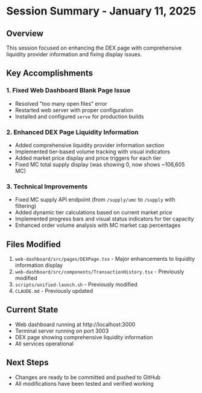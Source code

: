 # Session Summary - January 11, 2025

## Overview
This session focused on enhancing the DEX page with comprehensive liquidity provider information and fixing display issues.

## Key Accomplishments

### 1. Fixed Web Dashboard Blank Page Issue
- Resolved "too many open files" error
- Restarted web server with proper configuration
- Installed and configured `serve` for production builds

### 2. Enhanced DEX Page Liquidity Information
- Added comprehensive liquidity provider information section
- Implemented tier-based volume tracking with visual indicators
- Added market price display and price triggers for each tier
- Fixed MC total supply display (was showing 0, now shows ~106,605 MC)

### 3. Technical Improvements
- Fixed MC supply API endpoint (from `/supply/umc` to `/supply` with filtering)
- Added dynamic tier calculations based on current market price
- Implemented progress bars and visual status indicators for tier capacity
- Enhanced order volume analysis with MC market cap percentages

## Files Modified
1. `web-dashboard/src/pages/DEXPage.tsx` - Major enhancements to liquidity information display
2. `web-dashboard/src/components/TransactionHistory.tsx` - Previously modified
3. `scripts/unified-launch.sh` - Previously modified
4. `CLAUDE.md` - Previously updated

## Current State
- Web dashboard running at http://localhost:3000
- Terminal server running on port 3003
- DEX page showing comprehensive liquidity information
- All services operational

## Next Steps
- Changes are ready to be committed and pushed to GitHub
- All modifications have been tested and verified working